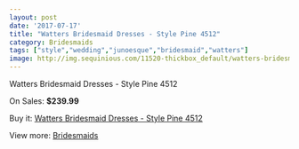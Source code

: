 ```yaml
---
layout: post
date: '2017-07-17'
title: "Watters Bridesmaid Dresses - Style Pine 4512"
category: Bridesmaids
tags: ["style","wedding","junoesque","bridesmaid","watters"]
image: http://img.sequinious.com/11520-thickbox_default/watters-bridesmaid-dresses-style-pine-4512.jpg
---
```

Watters Bridesmaid Dresses - Style Pine 4512

On Sales: **$239.99**
<a href="https://www.sequinious.com/bridesmaids/5268-watters-bridesmaid-dresses-style-pine-4512.html"><amp-img layout="responsive" width="600" height="600" src="//img.sequinious.com/11520-thickbox_default/watters-bridesmaid-dresses-style-pine-4512.jpg" alt="Watters Bridesmaid Dresses - Style Pine 4512 0" /></a>
<a href="https://www.sequinious.com/bridesmaids/5268-watters-bridesmaid-dresses-style-pine-4512.html"><amp-img layout="responsive" width="600" height="600" src="//img.sequinious.com/11521-thickbox_default/watters-bridesmaid-dresses-style-pine-4512.jpg" alt="Watters Bridesmaid Dresses - Style Pine 4512 1" /></a>

Buy it: [Watters Bridesmaid Dresses - Style Pine 4512](https://www.sequinious.com/bridesmaids/5268-watters-bridesmaid-dresses-style-pine-4512.html "Watters Bridesmaid Dresses - Style Pine 4512")

View more: [Bridesmaids](https://www.sequinious.com/3-bridesmaids "Bridesmaids")